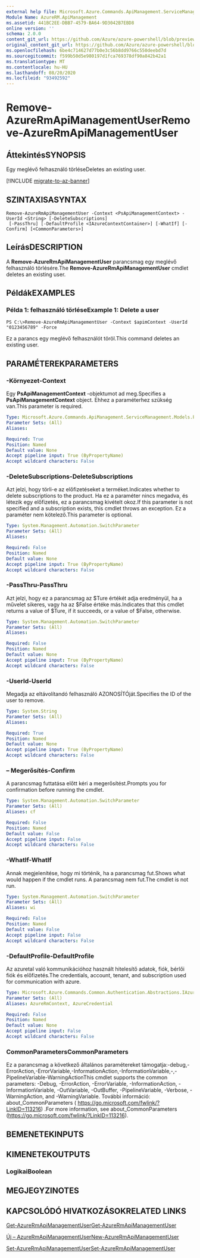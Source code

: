 ```yaml
---
external help file: Microsoft.Azure.Commands.ApiManagement.ServiceManagement.dll-Help.xml
Module Name: AzureRM.ApiManagement
ms.assetid: 441BC2EE-DBB7-4579-BA64-9D3042B7EBD8
online version: ''
schema: 2.0.0
content_git_url: https://github.com/Azure/azure-powershell/blob/preview/src/ResourceManager/ApiManagement/Commands.ApiManagement/help/Remove-AzureRmApiManagementUser.md
original_content_git_url: https://github.com/Azure/azure-powershell/blob/preview/src/ResourceManager/ApiManagement/Commands.ApiManagement/help/Remove-AzureRmApiManagementUser.md
ms.openlocfilehash: 6be4c714627d77b0e3c56b8dd9766c550deebd7d
ms.sourcegitcommit: f599b50d5e980197d1fca769378df90a842b42a1
ms.translationtype: MT
ms.contentlocale: hu-HU
ms.lasthandoff: 08/20/2020
ms.locfileid: "93492592"
---
```

# <span data-ttu-id="40e6a-101">Remove-AzureRmApiManagementUser</span><span class="sxs-lookup"><span data-stu-id="40e6a-101">Remove-AzureRmApiManagementUser</span></span>

## <span data-ttu-id="40e6a-102">Áttekintés</span><span class="sxs-lookup"><span data-stu-id="40e6a-102">SYNOPSIS</span></span>
<span data-ttu-id="40e6a-103">Egy meglévő felhasználó törlése</span><span class="sxs-lookup"><span data-stu-id="40e6a-103">Deletes an existing user.</span></span>

[!INCLUDE [migrate-to-az-banner](../../includes/migrate-to-az-banner.md)]

## <span data-ttu-id="40e6a-104">SZINTAXISA</span><span class="sxs-lookup"><span data-stu-id="40e6a-104">SYNTAX</span></span>

```
Remove-AzureRmApiManagementUser -Context <PsApiManagementContext> -UserId <String> [-DeleteSubscriptions]
 [-PassThru] [-DefaultProfile <IAzureContextContainer>] [-WhatIf] [-Confirm] [<CommonParameters>]
```

## <span data-ttu-id="40e6a-105">Leírás</span><span class="sxs-lookup"><span data-stu-id="40e6a-105">DESCRIPTION</span></span>
<span data-ttu-id="40e6a-106">A **Remove-AzureRmApiManagementUser** parancsmag egy meglévő felhasználó törlésére.</span><span class="sxs-lookup"><span data-stu-id="40e6a-106">The **Remove-AzureRmApiManagementUser** cmdlet deletes an existing user.</span></span>

## <span data-ttu-id="40e6a-107">Példák</span><span class="sxs-lookup"><span data-stu-id="40e6a-107">EXAMPLES</span></span>

### <span data-ttu-id="40e6a-108">Példa 1: felhasználó törlése</span><span class="sxs-lookup"><span data-stu-id="40e6a-108">Example 1: Delete a user</span></span>
```
PS C:\>Remove-AzureRmApiManagementUser -Context $apimContext -UserId "0123456789" -Force
```

<span data-ttu-id="40e6a-109">Ez a parancs egy meglévő felhasználót töröl.</span><span class="sxs-lookup"><span data-stu-id="40e6a-109">This command deletes an existing user.</span></span>

## <span data-ttu-id="40e6a-110">PARAMÉTEREK</span><span class="sxs-lookup"><span data-stu-id="40e6a-110">PARAMETERS</span></span>

### <span data-ttu-id="40e6a-111">-Környezet</span><span class="sxs-lookup"><span data-stu-id="40e6a-111">-Context</span></span>
<span data-ttu-id="40e6a-112">Egy **PsApiManagementContext** -objektumot ad meg.</span><span class="sxs-lookup"><span data-stu-id="40e6a-112">Specifies a **PsApiManagementContext** object.</span></span>
<span data-ttu-id="40e6a-113">Ehhez a paraméterhez szükség van.</span><span class="sxs-lookup"><span data-stu-id="40e6a-113">This parameter is required.</span></span>

```yaml
Type: Microsoft.Azure.Commands.ApiManagement.ServiceManagement.Models.PsApiManagementContext
Parameter Sets: (All)
Aliases: 

Required: True
Position: Named
Default value: None
Accept pipeline input: True (ByPropertyName)
Accept wildcard characters: False
```

### <span data-ttu-id="40e6a-114">-DeleteSubscriptions</span><span class="sxs-lookup"><span data-stu-id="40e6a-114">-DeleteSubscriptions</span></span>
<span data-ttu-id="40e6a-115">Azt jelzi, hogy törli-e az előfizetéseket a terméket.</span><span class="sxs-lookup"><span data-stu-id="40e6a-115">Indicates whether to delete subscriptions to the product.</span></span>
<span data-ttu-id="40e6a-116">Ha ez a paraméter nincs megadva, és létezik egy előfizetés, ez a parancsmag kivételt okoz.</span><span class="sxs-lookup"><span data-stu-id="40e6a-116">If this parameter is not specified and a subscription exists, this cmdlet throws an exception.</span></span>
<span data-ttu-id="40e6a-117">Ez a paraméter nem kötelező.</span><span class="sxs-lookup"><span data-stu-id="40e6a-117">This parameter is optional.</span></span>

```yaml
Type: System.Management.Automation.SwitchParameter
Parameter Sets: (All)
Aliases: 

Required: False
Position: Named
Default value: None
Accept pipeline input: True (ByPropertyName)
Accept wildcard characters: False
```

### <span data-ttu-id="40e6a-118">-PassThru</span><span class="sxs-lookup"><span data-stu-id="40e6a-118">-PassThru</span></span>
<span data-ttu-id="40e6a-119">Azt jelzi, hogy ez a parancsmag az $Ture értékét adja eredményül, ha a művelet sikeres, vagy ha az $False értéke más.</span><span class="sxs-lookup"><span data-stu-id="40e6a-119">Indicates that this cmdlet returns a value of $Ture, if it succeeds, or a value of $False, otherwise.</span></span>

```yaml
Type: System.Management.Automation.SwitchParameter
Parameter Sets: (All)
Aliases: 

Required: False
Position: Named
Default value: None
Accept pipeline input: True (ByPropertyName)
Accept wildcard characters: False
```

### <span data-ttu-id="40e6a-120">-UserId</span><span class="sxs-lookup"><span data-stu-id="40e6a-120">-UserId</span></span>
<span data-ttu-id="40e6a-121">Megadja az eltávolítandó felhasználó AZONOSÍTÓját.</span><span class="sxs-lookup"><span data-stu-id="40e6a-121">Specifies the ID of the user to remove.</span></span>

```yaml
Type: System.String
Parameter Sets: (All)
Aliases: 

Required: True
Position: Named
Default value: None
Accept pipeline input: True (ByPropertyName)
Accept wildcard characters: False
```

### <span data-ttu-id="40e6a-122">– Megerősítés</span><span class="sxs-lookup"><span data-stu-id="40e6a-122">-Confirm</span></span>
<span data-ttu-id="40e6a-123">A parancsmag futtatása előtt kéri a megerősítést.</span><span class="sxs-lookup"><span data-stu-id="40e6a-123">Prompts you for confirmation before running the cmdlet.</span></span>

```yaml
Type: System.Management.Automation.SwitchParameter
Parameter Sets: (All)
Aliases: cf

Required: False
Position: Named
Default value: False
Accept pipeline input: False
Accept wildcard characters: False
```

### <span data-ttu-id="40e6a-124">-WhatIf</span><span class="sxs-lookup"><span data-stu-id="40e6a-124">-WhatIf</span></span>
<span data-ttu-id="40e6a-125">Annak megjelenítése, hogy mi történik, ha a parancsmag fut.</span><span class="sxs-lookup"><span data-stu-id="40e6a-125">Shows what would happen if the cmdlet runs.</span></span>
<span data-ttu-id="40e6a-126">A parancsmag nem fut.</span><span class="sxs-lookup"><span data-stu-id="40e6a-126">The cmdlet is not run.</span></span>

```yaml
Type: System.Management.Automation.SwitchParameter
Parameter Sets: (All)
Aliases: wi

Required: False
Position: Named
Default value: False
Accept pipeline input: False
Accept wildcard characters: False
```

### <span data-ttu-id="40e6a-127">-DefaultProfile</span><span class="sxs-lookup"><span data-stu-id="40e6a-127">-DefaultProfile</span></span>
<span data-ttu-id="40e6a-128">Az azuretal való kommunikációhoz használt hitelesítő adatok, fiók, bérlői fiók és előfizetés.</span><span class="sxs-lookup"><span data-stu-id="40e6a-128">The credentials, account, tenant, and subscription used for communication with azure.</span></span>

```yaml
Type: Microsoft.Azure.Commands.Common.Authentication.Abstractions.IAzureContextContainer
Parameter Sets: (All)
Aliases: AzureRmContext, AzureCredential

Required: False
Position: Named
Default value: None
Accept pipeline input: False
Accept wildcard characters: False
```

### <span data-ttu-id="40e6a-129">CommonParameters</span><span class="sxs-lookup"><span data-stu-id="40e6a-129">CommonParameters</span></span>
<span data-ttu-id="40e6a-130">Ez a parancsmag a következő általános paramétereket támogatja:-debug,-ErrorAction,-ErrorVariable,-InformationAction,-InformationVariable,-,-PipelineVariable-WarningAction</span><span class="sxs-lookup"><span data-stu-id="40e6a-130">This cmdlet supports the common parameters: -Debug, -ErrorAction, -ErrorVariable, -InformationAction, -InformationVariable, -OutVariable, -OutBuffer, -PipelineVariable, -Verbose, -WarningAction, and -WarningVariable.</span></span> <span data-ttu-id="40e6a-131">További információ: about_CommonParameters ( https://go.microsoft.com/fwlink/?LinkID=113216) .</span><span class="sxs-lookup"><span data-stu-id="40e6a-131">For more information, see about_CommonParameters (https://go.microsoft.com/fwlink/?LinkID=113216).</span></span>

## <span data-ttu-id="40e6a-132">BEMENETEK</span><span class="sxs-lookup"><span data-stu-id="40e6a-132">INPUTS</span></span>

## <span data-ttu-id="40e6a-133">KIMENETEK</span><span class="sxs-lookup"><span data-stu-id="40e6a-133">OUTPUTS</span></span>

### <span data-ttu-id="40e6a-134">Logikai</span><span class="sxs-lookup"><span data-stu-id="40e6a-134">Boolean</span></span>

## <span data-ttu-id="40e6a-135">MEGJEGYZI</span><span class="sxs-lookup"><span data-stu-id="40e6a-135">NOTES</span></span>

## <span data-ttu-id="40e6a-136">KAPCSOLÓDÓ HIVATKOZÁSOK</span><span class="sxs-lookup"><span data-stu-id="40e6a-136">RELATED LINKS</span></span>

[<span data-ttu-id="40e6a-137">Get-AzureRmApiManagementUser</span><span class="sxs-lookup"><span data-stu-id="40e6a-137">Get-AzureRmApiManagementUser</span></span>](./Get-AzureRmApiManagementUser.md)

[<span data-ttu-id="40e6a-138">Új – AzureRmApiManagementUser</span><span class="sxs-lookup"><span data-stu-id="40e6a-138">New-AzureRmApiManagementUser</span></span>](./New-AzureRmApiManagementUser.md)

[<span data-ttu-id="40e6a-139">Set-AzureRmApiManagementUser</span><span class="sxs-lookup"><span data-stu-id="40e6a-139">Set-AzureRmApiManagementUser</span></span>](./Set-AzureRmApiManagementUser.md)



